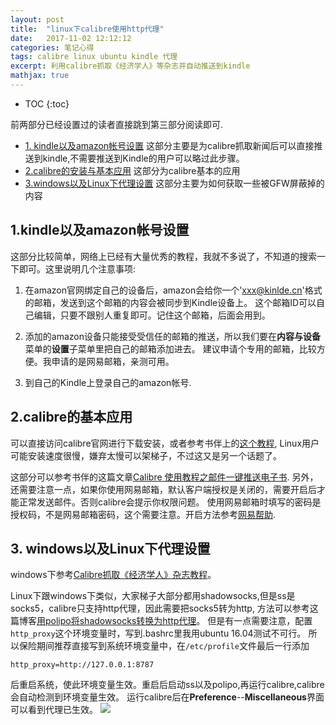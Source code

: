 ```yaml
---
layout: post
title:  "linux下calibre使用http代理" 
date:   2017-11-02 12:12:12
categories: 笔记心得
tags: calibre linux ubuntu kindle 代理
excerpt: 利用calibre抓取《经济学人》等杂志并自动推送到kindle
mathjax: true
---
```

* TOC
{:toc}

前两部分已经设置过的读者直接跳到第三部分阅读即可.

* [1. kindle以及amazon帐号设置](#1) 
这部分主要是为calibre抓取新闻后可以直接推送到kindle,不需要推送到Kindle的用户可以略过此步骤。
* [2.calibre的安装与基本应用](#2)
这部分为calibre基本的应用
* [3.windows以及Linux下代理设置](#3)
这部分主要为如何获取一些被GFW屏蔽掉的内容

<h2 id="1">1.kindle以及amazon帐号设置</h2>    

这部分比较简单，网络上已经有大量优秀的教程，我就不多说了，不知道的搜索一下即可。这里说明几个注意事项:  

1. 在amazon官网绑定自己的设备后，amazon会给你一个'xxx@kinlde.cn'格式的邮箱，发送到这个邮箱的内容会被同步到Kindle设备上。
这个邮箱ID可以自己编辑，只要不跟别人重复即可。记住这个邮箱，后面会用到。

2. 添加的amazon设备只能接受受信任的邮箱的推送，所以我们要在**内容与设备**菜单的**设置**子菜单里把自己的邮箱添加进去。
建议申请个专用的邮箱，比较方便。我申请的是网易邮箱，亲测可用。

3. 到自己的Kindle上登录自己的amazon帐号.


<h2 id="2">2.calibre的基本应用</h2>    

可以直接访问calibre官网进行下载安装，或者参考书伴上的[这个教程](https://bookfere.com/tools#calibre),
Linux用户可能安装速度很慢，嫌弃太慢可以架梯子，不过这又是另一个话题了。

这部分可以参考书伴的这篇文章[Calibre 使用教程之邮件一键推送电子书](https://bookfere.com/post/11.html).
另外，还需要注意一点，如果你使用网易邮箱，默认客户端授权是关闭的，需要开启后才能正常发送邮件。否则calibre会提示你权限问题。
使用网易邮箱时填写的密码是授权码，不是网易邮箱密码，这个需要注意。开启方法参考[网易帮助](http://help.163.com/14/0923/22/A6S1FMJD00754KNP.html).


<h2 id="3">3. windows以及Linux下代理设置</h2>    

windows下参考[Calibre抓取《经济学人》杂志教程](https://www.itengli.com/calibre/)。

Linux下跟windows下类似，大家梯子大部分都用shadowsocks,但是ss是socks5，calibre只支持http代理，因此需要把socks5转为http,
方法可以参考这篇博客[用polipo将shadowsocks转换为http代理](http://blog.csdn.net/zcq8989/article/details/50545078)。
但是有一点需要注意，配置`http_proxy`这个环境变量时，写到.bashrc里我用ubuntu 16.04测试不可行。
所以保险期间推荐直接写到系统环境变量中，在`/etc/profile`文件最后一行添加  

```
http_proxy=http://127.0.0.1:8787
```

后重启系统，使此环境变量生效。重启后启动ss以及polipo,再运行calibre,calibre会自动检测到环境变量生效。
运行calibre后在**Preference**--**Miscellaneous**界面可以看到代理已生效。
![]({{site.url}}assets/calibre/calibre.png)

